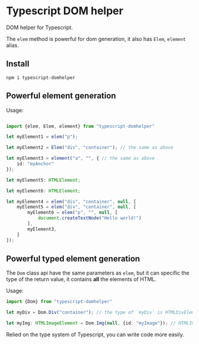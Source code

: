 # Typescript DOM helper
DOM helper for Typescript.

The `elem` method is powerful for dom generation,
it also has `Elem`, `element` alias.

## Install

```
npm i typescript-domhelper
```

## Powerful element generation

Usage:

```typescript

import {elem, Elem, element} from "typescript-domhelper"

let myElement1 = elem("p");

let myElement2 = Elem("div", "container"); // the same as above

let myElement3 = element("a", "", { // the same as above
    id: "myAnchor"
});

let myElement5: HTMLElement;

let myElement6: HTMLElement;

let myElement4 = elem("div", "container", null, [
    myElement5 = elem("div", "container", null, [
        myElement6 = elem("p", "", null, [
            document.createTextNode("Hello world!")
        ],
        myElement3,
    ]
]);

```

## Powerful typed element generation

The `Dom` class api have the same parameters as `elem`,  but it can specific the type of the return value, it contains **all** the elements of HTML.

Usage:

```typescript
import {Dom} from "typescript-domhelper"

let myDiv = Dom.Div("container"); // the type of `myDiv` is HTMLDivElement

let myImg: HTMLImageElement = Dom.Img(null, {id: "myImage"}); // HTMLImageElement
```

Relied on the type system of Typescript, you can write code more easily.
